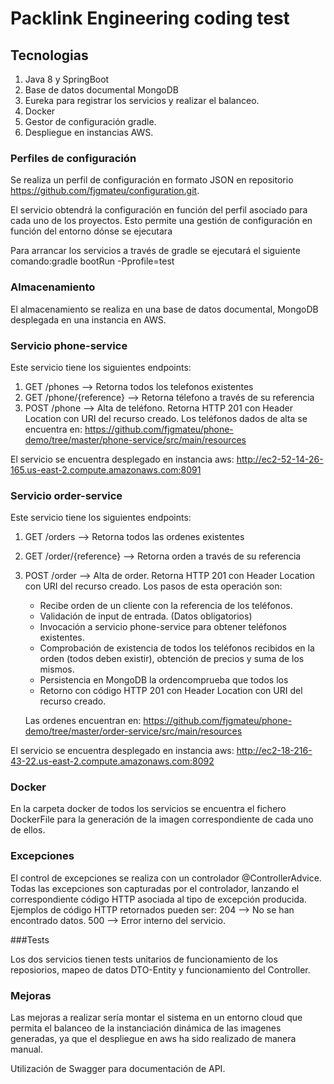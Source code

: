 # Packlink Engineering coding test

## Tecnologias

1. Java 8 y SpringBoot 
2. Base de datos documental MongoDB
3. Eureka para registrar los servicios y realizar el balanceo.
4. Docker
5. Gestor de configuración gradle. 
6. Despliegue en instancias AWS.


### Perfiles de configuración

Se realiza un perfil de configuración en formato JSON en repositorio https://github.com/fjgmateu/configuration.git.

El servicio obtendrá la configuración en función del perfil asociado para cada uno de los proyectos. Esto permite una gestión de configuración en función del entorno dónse se ejecutara

Para arrancar los servicios a través de gradle se ejecutará el siguiente comando:gradle bootRun -Pprofile=test

### Almacenamiento

El almacenamiento se realiza en una base de datos documental, MongoDB desplegada en una instancia en AWS.

### Servicio phone-service

Este servicio tiene los siguientes endpoints:

1. GET /phones --> Retorna todos los telefonos existentes
2. GET /phone/{reference}  --> Retorna télefono a través de su referencia
3. POST /phone   --> Alta de teléfono. Retorna HTTP 201 con Header Location con URI del recurso creado. 
   Los teléfonos dados de alta se encuentra en: https://github.com/fjgmateu/phone-demo/tree/master/phone-service/src/main/resources

El servicio se encuentra desplegado en instancia aws: http://ec2-52-14-26-165.us-east-2.compute.amazonaws.com:8091


### Servicio order-service

Este servicio tiene los siguientes endpoints:

1. GET /orders --> Retorna todos las ordenes existentes
2. GET /order/{reference}  --> Retorna orden a través de su referencia
3. POST /order   --> Alta de order. Retorna HTTP 201 con Header Location con URI del recurso creado. 
   Los pasos de esta operación son:
     - Recibe orden de un cliente con la referencia de los teléfonos.
	 - Validación de input de entrada. (Datos obligatorios)
	 - Invocación a servicio phone-service para obtener teléfonos existentes.
	 - Comprobación de existencia de todos los teléfonos recibidos en la orden (todos deben existir), obtención de precios y suma de los mismos.
	 - Persistencia en MongoDB la ordencomprueba que todos los 
	 - Retorno con código HTTP 201 con Header Location con URI del recurso creado. 
	 
	 Las ordenes encuentran en: https://github.com/fjgmateu/phone-demo/tree/master/order-service/src/main/resources

El servicio se encuentra desplegado en instancia aws: http://ec2-18-216-43-22.us-east-2.compute.amazonaws.com:8092

### Docker

En la carpeta docker de todos los servicios se encuentra el fichero DockerFile para la generación de la imagen correspondiente de cada uno de ellos.


### Excepciones

El control de excepciones se realiza con un controlador @ControllerAdvice. 
Todas las excepciones son capturadas por el controlador, lanzando el correspondiente código HTTP asociada al tipo de excepción producida.
 Ejemplos de código HTTP retornados pueden ser: 
     204 --> No se han encontrado datos.
	 500 --> Error interno del servicio.

###Tests

Los dos servicios tienen tests unitarios de funcionamiento de los reposiorios, mapeo de datos DTO-Entity y funcionamiento del Controller.

### Mejoras

Las mejoras a realizar sería montar el sistema en un entorno cloud que permita el balanceo de la instanciación dinámica de las imagenes generadas, 
ya que el despliegue en aws ha sido realizado de manera manual.

Utilización de Swagger para documentación de API.